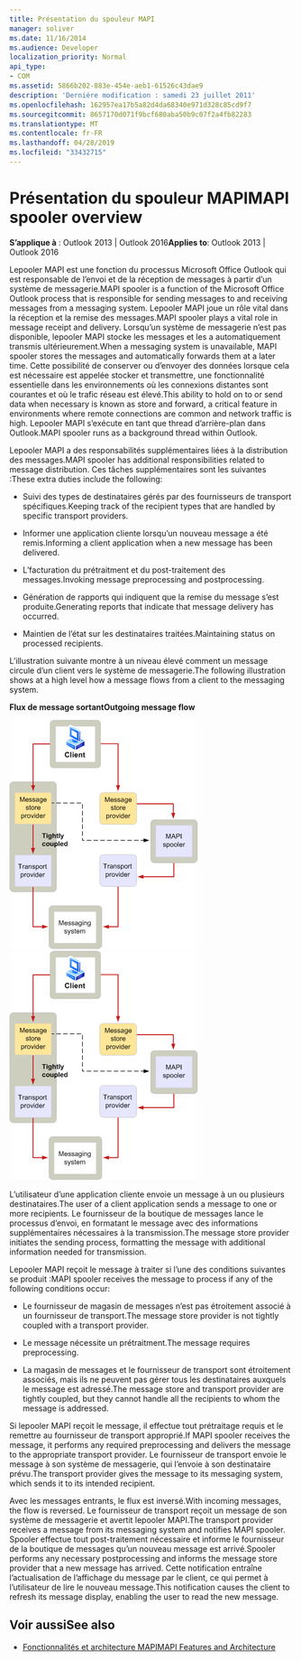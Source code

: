 ```yaml
---
title: Présentation du spouleur MAPI
manager: soliver
ms.date: 11/16/2014
ms.audience: Developer
localization_priority: Normal
api_type:
- COM
ms.assetid: 5866b202-883e-454e-aeb1-61526c43dae9
description: 'Derniére modification : samedi 23 juillet 2011'
ms.openlocfilehash: 162957ea17b5a82d4da68340e971d328c85cd9f7
ms.sourcegitcommit: 8657170d071f9bcf680aba50b9c07f2a4fb82283
ms.translationtype: MT
ms.contentlocale: fr-FR
ms.lasthandoff: 04/28/2019
ms.locfileid: "33432715"
---
```

# <a name="mapi-spooler-overview"></a><span data-ttu-id="c6727-103">Présentation du spouleur MAPI</span><span class="sxs-lookup"><span data-stu-id="c6727-103">MAPI spooler overview</span></span>
  
<span data-ttu-id="c6727-104">**S’applique à** : Outlook 2013 | Outlook 2016</span><span class="sxs-lookup"><span data-stu-id="c6727-104">**Applies to**: Outlook 2013 | Outlook 2016</span></span> 
  
<span data-ttu-id="c6727-105">Lepooler MAPI est une fonction du processus Microsoft Office Outlook qui est responsable de l’envoi et de la réception de messages à partir d’un système de messagerie.</span><span class="sxs-lookup"><span data-stu-id="c6727-105">MAPI spooler is a function of the Microsoft Office Outlook process that is responsible for sending messages to and receiving messages from a messaging system.</span></span> <span data-ttu-id="c6727-106">Lepooler MAPI joue un rôle vital dans la réception et la remise des messages.</span><span class="sxs-lookup"><span data-stu-id="c6727-106">MAPI spooler plays a vital role in message receipt and delivery.</span></span> <span data-ttu-id="c6727-107">Lorsqu’un système de messagerie n’est pas disponible, lepooler MAPI stocke les messages et les a automatiquement transmis ultérieurement.</span><span class="sxs-lookup"><span data-stu-id="c6727-107">When a messaging system is unavailable, MAPI spooler stores the messages and automatically forwards them at a later time.</span></span> <span data-ttu-id="c6727-108">Cette possibilité de conserver ou d’envoyer des données lorsque cela est nécessaire est appelée stocker et transmettre, une fonctionnalité essentielle dans les environnements où les connexions distantes sont courantes et où le trafic réseau est élevé.</span><span class="sxs-lookup"><span data-stu-id="c6727-108">This ability to hold on to or send data when necessary is known as store and forward, a critical feature in environments where remote connections are common and network traffic is high.</span></span> <span data-ttu-id="c6727-109">Lepooler MAPI s’exécute en tant que thread d’arrière-plan dans Outlook.</span><span class="sxs-lookup"><span data-stu-id="c6727-109">MAPI spooler runs as a background thread within Outlook.</span></span>
  
<span data-ttu-id="c6727-110">Lepooler MAPI a des responsabilités supplémentaires liées à la distribution des messages.</span><span class="sxs-lookup"><span data-stu-id="c6727-110">MAPI spooler has additional responsibilities related to message distribution.</span></span> <span data-ttu-id="c6727-111">Ces tâches supplémentaires sont les suivantes :</span><span class="sxs-lookup"><span data-stu-id="c6727-111">These extra duties include the following:</span></span>
  
- <span data-ttu-id="c6727-112">Suivi des types de destinataires gérés par des fournisseurs de transport spécifiques.</span><span class="sxs-lookup"><span data-stu-id="c6727-112">Keeping track of the recipient types that are handled by specific transport providers.</span></span>
    
- <span data-ttu-id="c6727-113">Informer une application cliente lorsqu’un nouveau message a été remis.</span><span class="sxs-lookup"><span data-stu-id="c6727-113">Informing a client application when a new message has been delivered.</span></span>
    
- <span data-ttu-id="c6727-114">L’facturation du prétraitment et du post-traitement des messages.</span><span class="sxs-lookup"><span data-stu-id="c6727-114">Invoking message preprocessing and postprocessing.</span></span>
    
- <span data-ttu-id="c6727-115">Génération de rapports qui indiquent que la remise du message s’est produite.</span><span class="sxs-lookup"><span data-stu-id="c6727-115">Generating reports that indicate that message delivery has occurred.</span></span>
    
- <span data-ttu-id="c6727-116">Maintien de l’état sur les destinataires traitées.</span><span class="sxs-lookup"><span data-stu-id="c6727-116">Maintaining status on processed recipients.</span></span>
    
<span data-ttu-id="c6727-117">L’illustration suivante montre à un niveau élevé comment un message circule d’un client vers le système de messagerie.</span><span class="sxs-lookup"><span data-stu-id="c6727-117">The following illustration shows at a high level how a message flows from a client to the messaging system.</span></span>
  
<span data-ttu-id="c6727-118">**Flux de message sortant**</span><span class="sxs-lookup"><span data-stu-id="c6727-118">**Outgoing message flow**</span></span>
  
<span data-ttu-id="c6727-119">![Flux de messages sortants](media/amapi_46.gif "Flux de messages sortants")</span><span class="sxs-lookup"><span data-stu-id="c6727-119">![Outgoing message flow](media/amapi_46.gif "Outgoing message flow")</span></span>
  
<span data-ttu-id="c6727-120">L’utilisateur d’une application cliente envoie un message à un ou plusieurs destinataires.</span><span class="sxs-lookup"><span data-stu-id="c6727-120">The user of a client application sends a message to one or more recipients.</span></span> <span data-ttu-id="c6727-121">Le fournisseur de la boutique de messages lance le processus d’envoi, en formatant le message avec des informations supplémentaires nécessaires à la transmission.</span><span class="sxs-lookup"><span data-stu-id="c6727-121">The message store provider initiates the sending process, formatting the message with additional information needed for transmission.</span></span>
  
<span data-ttu-id="c6727-122">Lepooler MAPI reçoit le message à traiter si l’une des conditions suivantes se produit :</span><span class="sxs-lookup"><span data-stu-id="c6727-122">MAPI spooler receives the message to process if any of the following conditions occur:</span></span>
  
- <span data-ttu-id="c6727-123">Le fournisseur de magasin de messages n’est pas étroitement associé à un fournisseur de transport.</span><span class="sxs-lookup"><span data-stu-id="c6727-123">The message store provider is not tightly coupled with a transport provider.</span></span>
    
- <span data-ttu-id="c6727-124">Le message nécessite un prétraitment.</span><span class="sxs-lookup"><span data-stu-id="c6727-124">The message requires preprocessing.</span></span>
    
- <span data-ttu-id="c6727-125">La magasin de messages et le fournisseur de transport sont étroitement associés, mais ils ne peuvent pas gérer tous les destinataires auxquels le message est adressé.</span><span class="sxs-lookup"><span data-stu-id="c6727-125">The message store and transport provider are tightly coupled, but they cannot handle all the recipients to whom the message is addressed.</span></span>
    
<span data-ttu-id="c6727-126">Si lepooler MAPI reçoit le message, il effectue tout prétraitage requis et le remettre au fournisseur de transport approprié.</span><span class="sxs-lookup"><span data-stu-id="c6727-126">If MAPI spooler receives the message, it performs any required preprocessing and delivers the message to the appropriate transport provider.</span></span> <span data-ttu-id="c6727-127">Le fournisseur de transport envoie le message à son système de messagerie, qui l’envoie à son destinataire prévu.</span><span class="sxs-lookup"><span data-stu-id="c6727-127">The transport provider gives the message to its messaging system, which sends it to its intended recipient.</span></span>
  
<span data-ttu-id="c6727-128">Avec les messages entrants, le flux est inversé.</span><span class="sxs-lookup"><span data-stu-id="c6727-128">With incoming messages, the flow is reversed.</span></span> <span data-ttu-id="c6727-129">Le fournisseur de transport reçoit un message de son système de messagerie et avertit lepooler MAPI.</span><span class="sxs-lookup"><span data-stu-id="c6727-129">The transport provider receives a message from its messaging system and notifies MAPI spooler.</span></span> <span data-ttu-id="c6727-130">Spooler effectue tout post-traitement nécessaire et informe le fournisseur de la boutique de messages qu’un nouveau message est arrivé.</span><span class="sxs-lookup"><span data-stu-id="c6727-130">Spooler performs any necessary postprocessing and informs the message store provider that a new message has arrived.</span></span> <span data-ttu-id="c6727-131">Cette notification entraîne l’actualisation de l’affichage du message par le client, ce qui permet à l’utilisateur de lire le nouveau message.</span><span class="sxs-lookup"><span data-stu-id="c6727-131">This notification causes the client to refresh its message display, enabling the user to read the new message.</span></span>
  
## <a name="see-also"></a><span data-ttu-id="c6727-132">Voir aussi</span><span class="sxs-lookup"><span data-stu-id="c6727-132">See also</span></span>

- [<span data-ttu-id="c6727-133">Fonctionnalités et architecture MAPI</span><span class="sxs-lookup"><span data-stu-id="c6727-133">MAPI Features and Architecture</span></span>](mapi-features-and-architecture.md)

